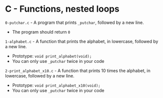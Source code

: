 # C - Functions, nested loops

`0-putchar.c` - A program that prints `_putchar`, followed by a new line.
- The program should return `0`

`1-alphabet.c` - A function that prints the alphabet, in lowercase, followed by a new line.
- Prototype: `void print_alphabet(void);`
- You can only use `_putchar` twice in your code

`2-print_alphabet_x10.c` - A function that prints 10 times the alphabet, in lowercase, followed by a new line.
- Prototype: `void print_alphabet_x10(void);`
- You can only use `_putchar` twice in your code
